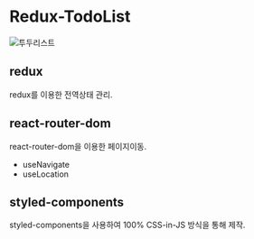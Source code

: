 # Redux-TodoList
![투두리스트](https://user-images.githubusercontent.com/101346918/182637020-c9e8bf83-085f-415d-afc1-db4bd73e41b3.gif)
## redux
redux를 이용한 전역상태 관리.

## react-router-dom
react-router-dom을 이용한 페이지이동.
 - useNavigate
 - useLocation

## styled-components 
styled-components을 사용하여 100% CSS-in-JS 방식을 통해 제작.

